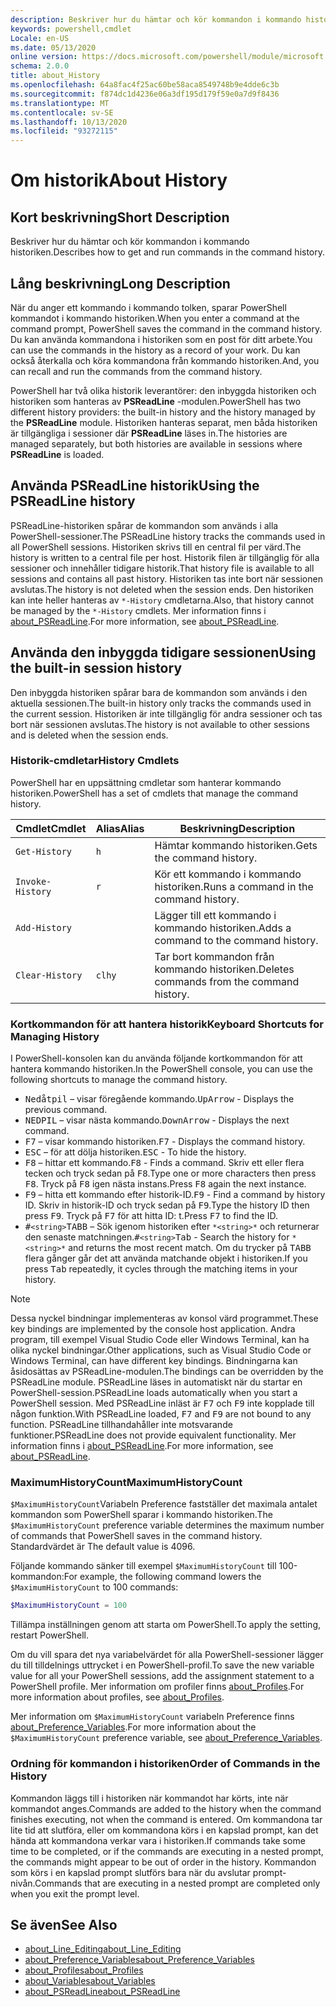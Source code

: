```yaml
---
description: Beskriver hur du hämtar och kör kommandon i kommando historiken.
keywords: powershell,cmdlet
Locale: en-US
ms.date: 05/13/2020
online version: https://docs.microsoft.com/powershell/module/microsoft.powershell.core/about/about_history?view=powershell-5.1&WT.mc_id=ps-gethelp
schema: 2.0.0
title: about_History
ms.openlocfilehash: 64a8fac4f25ac60be58aca8549748b9e4dde6c3b
ms.sourcegitcommit: f874dc1d4236e06a3df195d179f59e0a7d9f8436
ms.translationtype: MT
ms.contentlocale: sv-SE
ms.lasthandoff: 10/13/2020
ms.locfileid: "93272115"
---
```

# <a name="about-history"></a><span data-ttu-id="90428-104">Om historik</span><span class="sxs-lookup"><span data-stu-id="90428-104">About History</span></span>

## <a name="short-description"></a><span data-ttu-id="90428-105">Kort beskrivning</span><span class="sxs-lookup"><span data-stu-id="90428-105">Short Description</span></span>
<span data-ttu-id="90428-106">Beskriver hur du hämtar och kör kommandon i kommando historiken.</span><span class="sxs-lookup"><span data-stu-id="90428-106">Describes how to get and run commands in the command history.</span></span>

## <a name="long-description"></a><span data-ttu-id="90428-107">Lång beskrivning</span><span class="sxs-lookup"><span data-stu-id="90428-107">Long Description</span></span>

<span data-ttu-id="90428-108">När du anger ett kommando i kommando tolken, sparar PowerShell kommandot i kommando historiken.</span><span class="sxs-lookup"><span data-stu-id="90428-108">When you enter a command at the command prompt, PowerShell saves the command in the command history.</span></span> <span data-ttu-id="90428-109">Du kan använda kommandona i historiken som en post för ditt arbete.</span><span class="sxs-lookup"><span data-stu-id="90428-109">You can use the commands in the history as a record of your work.</span></span> <span data-ttu-id="90428-110">Du kan också återkalla och köra kommandona från kommando historiken.</span><span class="sxs-lookup"><span data-stu-id="90428-110">And, you can recall and run the commands from the command history.</span></span>

<span data-ttu-id="90428-111">PowerShell har två olika historik leverantörer: den inbyggda historiken och historiken som hanteras av **PSReadLine** -modulen.</span><span class="sxs-lookup"><span data-stu-id="90428-111">PowerShell has two different history providers: the built-in history and the history managed by the **PSReadLine** module.</span></span> <span data-ttu-id="90428-112">Historiken hanteras separat, men båda historiken är tillgängliga i sessioner där **PSReadLine** läses in.</span><span class="sxs-lookup"><span data-stu-id="90428-112">The histories are managed separately, but both histories are available in sessions where **PSReadLine** is loaded.</span></span>

## <a name="using-the-psreadline-history"></a><span data-ttu-id="90428-113">Använda PSReadLine historik</span><span class="sxs-lookup"><span data-stu-id="90428-113">Using the PSReadLine history</span></span>

<span data-ttu-id="90428-114">PSReadLine-historiken spårar de kommandon som används i alla PowerShell-sessioner.</span><span class="sxs-lookup"><span data-stu-id="90428-114">The PSReadLine history tracks the commands used in all PowerShell sessions.</span></span>
<span data-ttu-id="90428-115">Historiken skrivs till en central fil per värd.</span><span class="sxs-lookup"><span data-stu-id="90428-115">The history is written to a central file per host.</span></span> <span data-ttu-id="90428-116">Historik filen är tillgänglig för alla sessioner och innehåller tidigare historik.</span><span class="sxs-lookup"><span data-stu-id="90428-116">That history file is available to all sessions and contains all past history.</span></span> <span data-ttu-id="90428-117">Historiken tas inte bort när sessionen avslutas.</span><span class="sxs-lookup"><span data-stu-id="90428-117">The history is not deleted when the session ends.</span></span> <span data-ttu-id="90428-118">Den historiken kan inte heller hanteras av `*-History` cmdletarna.</span><span class="sxs-lookup"><span data-stu-id="90428-118">Also, that history cannot be managed by the `*-History` cmdlets.</span></span> <span data-ttu-id="90428-119">Mer information finns i [about_PSReadLine](../../PSReadLine/About/about_PSReadLine.md).</span><span class="sxs-lookup"><span data-stu-id="90428-119">For more information, see [about_PSReadLine](../../PSReadLine/About/about_PSReadLine.md).</span></span>

## <a name="using-the-built-in-session-history"></a><span data-ttu-id="90428-120">Använda den inbyggda tidigare sessionen</span><span class="sxs-lookup"><span data-stu-id="90428-120">Using the built-in session history</span></span>

<span data-ttu-id="90428-121">Den inbyggda historiken spårar bara de kommandon som används i den aktuella sessionen.</span><span class="sxs-lookup"><span data-stu-id="90428-121">The built-in history only tracks the commands used in the current session.</span></span> <span data-ttu-id="90428-122">Historiken är inte tillgänglig för andra sessioner och tas bort när sessionen avslutas.</span><span class="sxs-lookup"><span data-stu-id="90428-122">The history is not available to other sessions and is deleted when the session ends.</span></span>

### <a name="history-cmdlets"></a><span data-ttu-id="90428-123">Historik-cmdletar</span><span class="sxs-lookup"><span data-stu-id="90428-123">History Cmdlets</span></span>

<span data-ttu-id="90428-124">PowerShell har en uppsättning cmdletar som hanterar kommando historiken.</span><span class="sxs-lookup"><span data-stu-id="90428-124">PowerShell has a set of cmdlets that manage the command history.</span></span>

| <span data-ttu-id="90428-125">Cmdlet</span><span class="sxs-lookup"><span data-stu-id="90428-125">Cmdlet</span></span>           | <span data-ttu-id="90428-126">Alias</span><span class="sxs-lookup"><span data-stu-id="90428-126">Alias</span></span>  | <span data-ttu-id="90428-127">Beskrivning</span><span class="sxs-lookup"><span data-stu-id="90428-127">Description</span></span>                                |
| ---------------- | ------ | ------------------------------------------ |
| `Get-History`    | `h`    | <span data-ttu-id="90428-128">Hämtar kommando historiken.</span><span class="sxs-lookup"><span data-stu-id="90428-128">Gets the command history.</span></span>                  |
| `Invoke-History` | `r`    | <span data-ttu-id="90428-129">Kör ett kommando i kommando historiken.</span><span class="sxs-lookup"><span data-stu-id="90428-129">Runs a command in the command history.</span></span>     |
| `Add-History`    |        | <span data-ttu-id="90428-130">Lägger till ett kommando i kommando historiken.</span><span class="sxs-lookup"><span data-stu-id="90428-130">Adds a command to the command history.</span></span>     |
| `Clear-History`  | `clhy` | <span data-ttu-id="90428-131">Tar bort kommandon från kommando historiken.</span><span class="sxs-lookup"><span data-stu-id="90428-131">Deletes commands from the command history.</span></span> |

### <a name="keyboard-shortcuts-for-managing-history"></a><span data-ttu-id="90428-132">Kortkommandon för att hantera historik</span><span class="sxs-lookup"><span data-stu-id="90428-132">Keyboard Shortcuts for Managing History</span></span>

<span data-ttu-id="90428-133">I PowerShell-konsolen kan du använda följande kortkommandon för att hantera kommando historiken.</span><span class="sxs-lookup"><span data-stu-id="90428-133">In the PowerShell console, you can use the following shortcuts to manage the command history.</span></span>

- <span data-ttu-id="90428-134"><kbd>Nedåtpil</kbd> – visar föregående kommando.</span><span class="sxs-lookup"><span data-stu-id="90428-134"><kbd>UpArrow</kbd> - Displays the previous command.</span></span>
- <span data-ttu-id="90428-135"><kbd>NEDPIL</kbd> – visar nästa kommando.</span><span class="sxs-lookup"><span data-stu-id="90428-135"><kbd>DownArrow</kbd> - Displays the next command.</span></span>
- <span data-ttu-id="90428-136"><kbd>F7</kbd> – visar kommando historiken.</span><span class="sxs-lookup"><span data-stu-id="90428-136"><kbd>F7</kbd> - Displays the command history.</span></span>
- <span data-ttu-id="90428-137"><kbd>ESC</kbd> – för att dölja historiken.</span><span class="sxs-lookup"><span data-stu-id="90428-137"><kbd>ESC</kbd> - To hide the history.</span></span>
- <span data-ttu-id="90428-138"><kbd>F8</kbd> – hittar ett kommando.</span><span class="sxs-lookup"><span data-stu-id="90428-138"><kbd>F8</kbd> - Finds a command.</span></span> <span data-ttu-id="90428-139">Skriv ett eller flera tecken och tryck sedan på <kbd>F8</kbd>.</span><span class="sxs-lookup"><span data-stu-id="90428-139">Type one or more characters then press <kbd>F8</kbd>.</span></span> <span data-ttu-id="90428-140">Tryck på <kbd>F8</kbd> igen nästa instans.</span><span class="sxs-lookup"><span data-stu-id="90428-140">Press <kbd>F8</kbd> again the next instance.</span></span>
- <span data-ttu-id="90428-141"><kbd>F9</kbd> – hitta ett kommando efter historik-ID.</span><span class="sxs-lookup"><span data-stu-id="90428-141"><kbd>F9</kbd> - Find a command by history ID.</span></span> <span data-ttu-id="90428-142">Skriv in historik-ID och tryck sedan på <kbd>F9</kbd>.</span><span class="sxs-lookup"><span data-stu-id="90428-142">Type the history ID then press <kbd>F9</kbd>.</span></span> <span data-ttu-id="90428-143">Tryck på <kbd>F7</kbd> för att hitta ID: t.</span><span class="sxs-lookup"><span data-stu-id="90428-143">Press <kbd>F7</kbd> to find the ID.</span></span>
- <span data-ttu-id="90428-144"><kbd>#</kbd>`<string>`</kbd><kbd>TABB</kbd> – Sök igenom historiken efter `*<string>*` och returnerar den senaste matchningen.</span><span class="sxs-lookup"><span data-stu-id="90428-144"><kbd>#</kbd>`<string>`</kbd><kbd>Tab</kbd> - Search the history for `*<string>*` and returns the most recent match.</span></span> <span data-ttu-id="90428-145">Om du trycker på <kbd>TABB</kbd> flera gånger går det att använda matchande objekt i historiken.</span><span class="sxs-lookup"><span data-stu-id="90428-145">If you press <kbd>Tab</kbd> repeatedly, it cycles through the matching items in your history.</span></span>

> [!NOTE]
> <span data-ttu-id="90428-146">Dessa nyckel bindningar implementeras av konsol värd programmet.</span><span class="sxs-lookup"><span data-stu-id="90428-146">These key bindings are implemented by the console host application.</span></span> <span data-ttu-id="90428-147">Andra program, till exempel Visual Studio Code eller Windows Terminal, kan ha olika nyckel bindningar.</span><span class="sxs-lookup"><span data-stu-id="90428-147">Other applications, such as Visual Studio Code or Windows Terminal, can have different key bindings.</span></span> <span data-ttu-id="90428-148">Bindningarna kan åsidosättas av PSReadLine-modulen.</span><span class="sxs-lookup"><span data-stu-id="90428-148">The bindings can be overridden by the PSReadLine module.</span></span> <span data-ttu-id="90428-149">PSReadLine läses in automatiskt när du startar en PowerShell-session.</span><span class="sxs-lookup"><span data-stu-id="90428-149">PSReadLine loads automatically when you start a PowerShell session.</span></span>
> <span data-ttu-id="90428-150">Med PSReadLine inläst är <kbd>F7</kbd> och <kbd>F9</kbd> inte kopplade till någon funktion.</span><span class="sxs-lookup"><span data-stu-id="90428-150">With PSReadLine loaded, <kbd>F7</kbd> and <kbd>F9</kbd> are not bound to any function.</span></span> <span data-ttu-id="90428-151">PSReadLine tillhandahåller inte motsvarande funktioner.</span><span class="sxs-lookup"><span data-stu-id="90428-151">PSReadLine does not provide equivalent functionality.</span></span> <span data-ttu-id="90428-152">Mer information finns i [about_PSReadLine](../../PSReadLine/About/about_PSReadLine.md).</span><span class="sxs-lookup"><span data-stu-id="90428-152">For more information, see [about_PSReadLine](../../PSReadLine/About/about_PSReadLine.md).</span></span>

### <a name="maximumhistorycount"></a><span data-ttu-id="90428-153">MaximumHistoryCount</span><span class="sxs-lookup"><span data-stu-id="90428-153">MaximumHistoryCount</span></span>

<span data-ttu-id="90428-154">`$MaximumHistoryCount`Variabeln Preference fastställer det maximala antalet kommandon som PowerShell sparar i kommando historiken.</span><span class="sxs-lookup"><span data-stu-id="90428-154">The `$MaximumHistoryCount` preference variable determines the maximum number of commands that PowerShell saves in the command history.</span></span> <span data-ttu-id="90428-155">Standardvärdet är </span><span class="sxs-lookup"><span data-stu-id="90428-155">The default value is</span></span>
4096.

<span data-ttu-id="90428-156">Följande kommando sänker till exempel `$MaximumHistoryCount` till 100-kommandon:</span><span class="sxs-lookup"><span data-stu-id="90428-156">For example, the following command lowers the `$MaximumHistoryCount` to 100 commands:</span></span>

```powershell
$MaximumHistoryCount = 100
```

<span data-ttu-id="90428-157">Tillämpa inställningen genom att starta om PowerShell.</span><span class="sxs-lookup"><span data-stu-id="90428-157">To apply the setting, restart PowerShell.</span></span>

<span data-ttu-id="90428-158">Om du vill spara det nya variabelvärdet för alla PowerShell-sessioner lägger du till tilldelnings uttrycket i en PowerShell-profil.</span><span class="sxs-lookup"><span data-stu-id="90428-158">To save the new variable value for all your PowerShell sessions, add the assignment statement to a PowerShell profile.</span></span> <span data-ttu-id="90428-159">Mer information om profiler finns [about_Profiles](about_Profiles.md).</span><span class="sxs-lookup"><span data-stu-id="90428-159">For more information about profiles, see [about_Profiles](about_Profiles.md).</span></span>

<span data-ttu-id="90428-160">Mer information om `$MaximumHistoryCount` variabeln Preference finns [about_Preference_Variables](about_Preference_Variables.md).</span><span class="sxs-lookup"><span data-stu-id="90428-160">For more information about the `$MaximumHistoryCount` preference variable, see [about_Preference_Variables](about_Preference_Variables.md).</span></span>

### <a name="order-of-commands-in-the-history"></a><span data-ttu-id="90428-161">Ordning för kommandon i historiken</span><span class="sxs-lookup"><span data-stu-id="90428-161">Order of Commands in the History</span></span>

<span data-ttu-id="90428-162">Kommandon läggs till i historiken när kommandot har körts, inte när kommandot anges.</span><span class="sxs-lookup"><span data-stu-id="90428-162">Commands are added to the history when the command finishes executing, not when the command is entered.</span></span> <span data-ttu-id="90428-163">Om kommandona tar lite tid att slutföra, eller om kommandona körs i en kapslad prompt, kan det hända att kommandona verkar vara i historiken.</span><span class="sxs-lookup"><span data-stu-id="90428-163">If commands take some time to be completed, or if the commands are executing in a nested prompt, the commands might appear to be out of order in the history.</span></span> <span data-ttu-id="90428-164">Kommandon som körs i en kapslad prompt slutförs bara när du avslutar prompt-nivån.</span><span class="sxs-lookup"><span data-stu-id="90428-164">Commands that are executing in a nested prompt are completed only when you exit the prompt level.</span></span>

## <a name="see-also"></a><span data-ttu-id="90428-165">Se även</span><span class="sxs-lookup"><span data-stu-id="90428-165">See Also</span></span>

- [<span data-ttu-id="90428-166">about_Line_Editing</span><span class="sxs-lookup"><span data-stu-id="90428-166">about_Line_Editing</span></span>](about_Line_Editing.md)
- [<span data-ttu-id="90428-167">about_Preference_Variables</span><span class="sxs-lookup"><span data-stu-id="90428-167">about_Preference_Variables</span></span>](about_Preference_Variables.md)
- [<span data-ttu-id="90428-168">about_Profiles</span><span class="sxs-lookup"><span data-stu-id="90428-168">about_Profiles</span></span>](about_Profiles.md)
- [<span data-ttu-id="90428-169">about_Variables</span><span class="sxs-lookup"><span data-stu-id="90428-169">about_Variables</span></span>](about_Variables.md)
- [<span data-ttu-id="90428-170">about_PSReadLine</span><span class="sxs-lookup"><span data-stu-id="90428-170">about_PSReadLine</span></span>](../../PSReadLine/About/about_PSReadLine.md)

